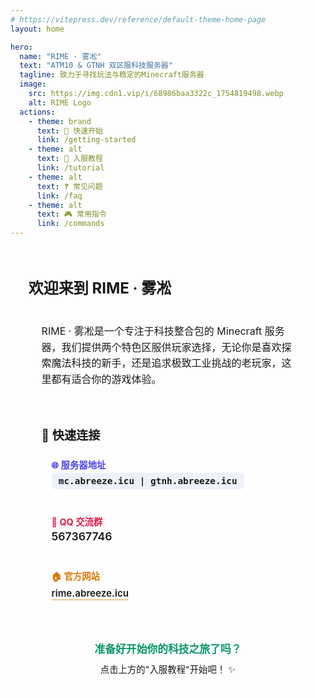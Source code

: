 ```yaml
---
# https://vitepress.dev/reference/default-theme-home-page
layout: home

hero:
  name: "RIME · 雾凇"
  text: "ATM10 & GTNH 双区服科技服务器"
  tagline: 致力于寻找玩法与稳定的Minecraft服务器
  image:
    src: https://img.cdn1.vip/i/68986baa3322c_1754819498.webp
    alt: RIME Logo
  actions:
    - theme: brand
      text: 📖 快速开始
      link: /getting-started
    - theme: alt
      text: 📝 入服教程
      link: /tutorial
    - theme: alt
      text: ❓ 常见问题
      link: /faq
    - theme: alt
      text: 🎮 常用指令
      link: /commands
---
```


<!-- 特性卡片区域 -->
<FeatureCards />

<div style="padding: 1.8rem; margin: 2rem auto 0 auto; max-width: 1200px;">

<h2 style="margin: 0 0 0.4rem 0; font-size: 1.5rem; color: #1a1a1a;">欢迎来到 RIME · 雾凇</h2>

<div style="background: rgba(255, 255, 255, 0.2); border-radius: 1rem; padding: 1.3rem; margin: 0.4rem 0; backdrop-filter: blur(2px);">

<span style="color: #1a1a1a; line-height: 1.6; font-size: 1rem;">RIME · 雾凇是一个专注于科技整合包的 Minecraft 服务器，我们提供两个特色区服供玩家选择，无论你是喜欢探索魔法科技的新手，还是追求极致工业挑战的老玩家，这里都有适合你的游戏体验。</span>

</div>

<div style="background: rgba(255, 255, 255, 0.2); border-radius: 1rem; padding: 1.3rem; margin: 0.4rem 0; backdrop-filter: blur(2px);">

<h3 style="margin: 0 0 0.4rem 0; font-size: 1.2rem; color: #1a1a1a;">🚀 快速连接</h3>

<div style="display: grid; gap: 0.6rem; margin-top: 0.3rem;">

<div style="background: rgba(255, 255, 255, 0.3); border-radius: 0.7rem; padding: 1rem; backdrop-filter: blur(2px); transition: all 0.3s ease;">
<strong style="color: #4f46e5; font-size: 0.9rem;">🌐 服务器地址</strong><br/>
<code style="background: rgba(102, 126, 234, 0.1); color: #1a1a1a; padding: 0.3rem 0.7rem; border-radius: 0.4rem; font-weight: 600; margin-top: 0.2rem; display: inline-block; font-size: 0.9rem;">mc.abreeze.icu | gtnh.abreeze.icu</code>
</div>

<div style="background: rgba(255, 255, 255, 0.3); border-radius: 0.7rem; padding: 1rem; backdrop-filter: blur(2px); transition: all 0.3s ease;">
<strong style="color: #e11d48; font-size: 0.9rem;">💬 QQ 交流群</strong><br/>
<span style="font-size: 1.1rem; font-weight: 600; color: #1a1a1a; margin-top: 0.2rem; display: inline-block;">567367746</span>
</div>

<div style="background: rgba(255, 255, 255, 0.3); border-radius: 0.7rem; padding: 1rem; backdrop-filter: blur(2px); transition: all 0.3s ease;">
<strong style="color: #d97706; font-size: 0.9rem;">🏠 官方网站</strong><br/>
<a href="https://rime.abreeze.icu/" style="color: #1a1a1a; text-decoration: none; font-weight: 600; border-bottom: 2px solid rgba(217, 119, 6, 0.4); transition: all 0.3s ease; margin-top: 0.2rem; display: inline-block; font-size: 0.95rem;">rime.abreeze.icu</a>
</div>

</div>

</div>

<div style="text-align: center; background: rgba(255, 255, 255, 0.2); border-radius: 1rem; padding: 1.5rem; margin: 0.4rem 0 0 0; backdrop-filter: blur(2px);">

<p style="font-size: 1.05rem; color: #059669; font-weight: 600; margin: 0; line-height: 1.4;">准备好开始你的科技之旅了吗？</p>
<p style="margin: 0.5rem 0 0 0; color: #1a1a1a; font-size: 0.9rem;">点击上方的"入服教程"开始吧！ ✨</p>

</div>

</div>
